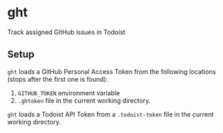 # ght

Track assigned GitHub issues in Todoist

## Setup

`ght` loads a GitHub Personal Access Token from the following locations (stops
after the first one is found):

1. `GITHUB_TOKEN` environment variable
1. `.ghtoken` file in the current working directory.

`ght` loads a Todoist API Token from a `.todoist-token` file in the current
working directory.
